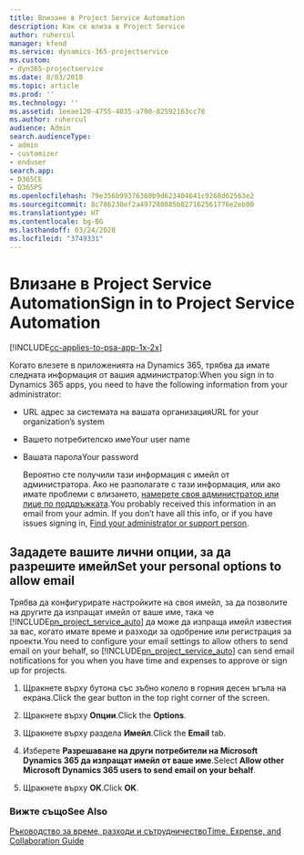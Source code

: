 ```yaml
---
title: Влизане в Project Service Automation
description: Как се влиза в Project Service
author: ruhercul
manager: kfend
ms.service: dynamics-365-projectservice
ms.custom:
- dyn365-projectservice
ms.date: 8/03/2018
ms.topic: article
ms.prod: ''
ms.technology: ''
ms.assetid: 1eeae120-4755-4035-a700-82592163cc78
ms.author: ruhercul
audience: Admin
search.audienceType:
- admin
- customizer
- enduser
search.app:
- D365CE
- D365PS
ms.openlocfilehash: 79e356b99376360b9d623404641c9268d62563e2
ms.sourcegitcommit: 8c786230ef2a497280885b827162561776e2eb00
ms.translationtype: HT
ms.contentlocale: bg-BG
ms.lasthandoff: 03/24/2020
ms.locfileid: "3749331"
---
```

# <a name="sign-in-to-project-service-automation"></a><span data-ttu-id="bbca9-103">Влизане в Project Service Automation</span><span class="sxs-lookup"><span data-stu-id="bbca9-103">Sign in to Project Service Automation</span></span>

[!INCLUDE[cc-applies-to-psa-app-1x-2x](../includes/cc-applies-to-psa-app-1x-2x.md)]

<span data-ttu-id="bbca9-104">Когато влезете в приложенията на Dynamics 365, трябва да имате следната информация от вашия администратор:</span><span class="sxs-lookup"><span data-stu-id="bbca9-104">When you sign in to Dynamics 365 apps, you need to have the following information from your administrator:</span></span>  
  
- <span data-ttu-id="bbca9-105">URL адрес за системата на вашата организация</span><span class="sxs-lookup"><span data-stu-id="bbca9-105">URL for your organization’s system</span></span>  
  
- <span data-ttu-id="bbca9-106">Вашето потребителско име</span><span class="sxs-lookup"><span data-stu-id="bbca9-106">Your user name</span></span>  
  
- <span data-ttu-id="bbca9-107">Вашата парола</span><span class="sxs-lookup"><span data-stu-id="bbca9-107">Your password</span></span>  
  
  <span data-ttu-id="bbca9-108">Вероятно сте получили тази информация с имейл от администратора. Ако не разполагате с тази информация, или ако имате проблеми с влизането, [намерете своя администратор или лице по поддръжката](../basics/find-administrator-support.md).</span><span class="sxs-lookup"><span data-stu-id="bbca9-108">You probably received this information in an email from your admin. If you don’t have all this info, or if you have issues signing in, [Find your administrator or support person](../basics/find-administrator-support.md).</span></span>  
  
## <a name="set-your-personal-options-to-allow-email"></a><span data-ttu-id="bbca9-109">Зададете вашите лични опции, за да разрешите имейл</span><span class="sxs-lookup"><span data-stu-id="bbca9-109">Set your personal options to allow email</span></span>  
 <span data-ttu-id="bbca9-110">Трябва да конфигурирате настройките на своя имейл, за да позволите на другите да изпращат имейл от ваше име, така че [!INCLUDE[pn_project_service_auto](../includes/pn-project-service-auto.md)] да може да изпраща имейл известия за вас, когато имате време и разходи за одобрение или регистрация за проекти.</span><span class="sxs-lookup"><span data-stu-id="bbca9-110">You need to configure your email settings to allow others to send email on your behalf, so [!INCLUDE[pn_project_service_auto](../includes/pn-project-service-auto.md)] can send email notifications for you when you have time and expenses to approve or sign up for projects.</span></span>  
  
1.  <span data-ttu-id="bbca9-111">Щракнете върху бутона със зъбно колело в горния десен ъгъла на екрана.</span><span class="sxs-lookup"><span data-stu-id="bbca9-111">Click the gear button in the top right corner of the screen.</span></span>  
  
2.  <span data-ttu-id="bbca9-112">Щракнете върху **Опции**.</span><span class="sxs-lookup"><span data-stu-id="bbca9-112">Click the **Options**.</span></span>  
  
3.  <span data-ttu-id="bbca9-113">Щракнете върху раздела **Имейл**.</span><span class="sxs-lookup"><span data-stu-id="bbca9-113">Click the **Email** tab.</span></span>  
  
4.  <span data-ttu-id="bbca9-114">Изберете **Разрешаване на други потребители на Microsoft Dynamics 365 да изпращат имейл от ваше име**.</span><span class="sxs-lookup"><span data-stu-id="bbca9-114">Select **Allow other Microsoft Dynamics 365 users to send email on your behalf**.</span></span>  
  
5.  <span data-ttu-id="bbca9-115">Щракнете върху **OK**.</span><span class="sxs-lookup"><span data-stu-id="bbca9-115">Click **OK**.</span></span>  
  
### <a name="see-also"></a><span data-ttu-id="bbca9-116">Вижте също</span><span class="sxs-lookup"><span data-stu-id="bbca9-116">See Also</span></span>  
 [<span data-ttu-id="bbca9-117">Ръководство за време, разходи и сътрудничество</span><span class="sxs-lookup"><span data-stu-id="bbca9-117">Time, Expense, and Collaboration Guide</span></span>](../project-service/time-expense-collaboration-guide.md)
